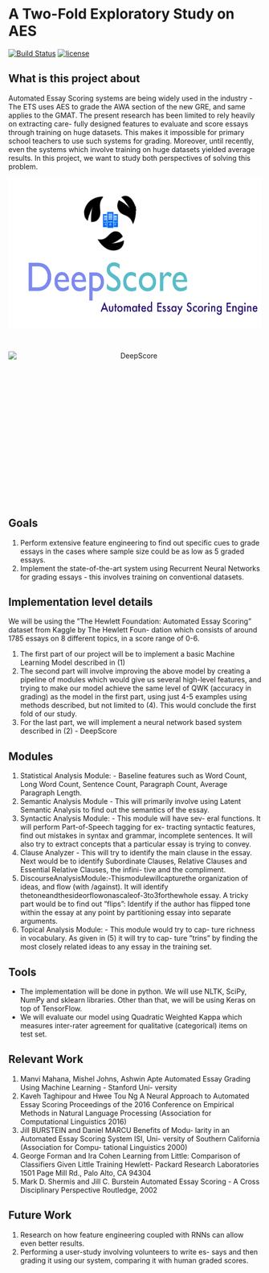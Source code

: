 # A Two-Fold Exploratory Study on AES


[![Build Status](https://travis-ci.org/fchollet/keras.svg?branch=master)](https://github.com/alivcor/aes)
[![license](https://img.shields.io/github/license/mashape/apistatus.svg?maxAge=2592000)](https://github.com/alivcor/aes/blob/master/LICENSE)

## What is this project about
Automated Essay Scoring systems are being widely used in the industry - The ETS uses AES to grade the AWA section of the new GRE, and same applies to the GMAT. The present research has been limited to rely heavily on extracting care- fully designed features to evaluate and score essays through training on huge datasets. This makes it impossible for primary school teachers to use such systems for grading. Moreover, until recently, even the systems which involve training on huge datasets yielded average results. In this project, we want to study both perspectives of solving this problem.

<p align="center">
<img src="https://github.com/alivcor/aes/blob/master/DeepScore/deepscore_logo_png.png" alt="DeepScore" height="300" style="display: block; margin: 0 auto;" align="middle"/>
</p>

<br/>

<p align="center">
<img src="https://camo.githubusercontent.com/abb87e84f23816282f054ac08886a451518dacdf/68747470733a2f2f626c6f672e6b657261732e696f2f696d672f6b657261732d74656e736f72666c6f772d6c6f676f2e6a7067" alt="DeepScore" height="300" style="display: block; margin: 0 auto;" align="middle"/>
</p>

## Goals
1. Perform extensive feature engineering to find out specific cues to grade essays in the cases where sample size could be as low as 5 graded essays.
2. Implement the state-of-the-art system using Recurrent Neural Networks for grading essays - this involves training on conventional datasets.

## Implementation level details
We will be using the ”The Hewlett Foundation: Automated Essay Scoring” dataset from Kaggle by The Hewlett Foun- dation which consists of around 1785 essays on 8 different topics, in a score range of 0-6.

1. The first part of our project will be to implement a basic Machine Learning Model described in (1)
2. The second part will involve improving the above model by creating a pipeline of modules which would give us several high-level features, and trying to make our model achieve the same level of QWK (accuracy in grading) as the model in the first part, using just 4-5 examples using methods described, but not limited to (4). This would conclude the first fold of our study.
3. For the last part, we will implement a neural network based system described in (2) - DeepScore


## Modules
1. Statistical Analysis Module: - Baseline features such as Word Count, Long Word Count, Sentence Count, Paragraph Count, Average Paragraph Length.
2. Semantic Analysis Module - This will primarily involve using Latent Semantic Analysis to find out the semantics of the essay.
3. Syntactic Analysis Module: - This module will have sev- eral functions. It will perform Part-of-Speech tagging for ex- tracting syntactic features, find out mistakes in syntax and grammar, incomplete sentences. It will also try to extract concepts that a particular essay is trying to convey.
4. Clause Analyzer - This will try to identify the main clause in the essay. Next would be to identify Subordinate Clauses, Relative Clauses and Essential Relative Clauses, the infini- tive and the compliment.
5. DiscourseAnalysisModule:-Thismodulewillcapturethe organization of ideas, and flow (with /against). It will identify thetoneandthesideorflowonascaleof-3to3forthewhole essay. A tricky part would be to find out ”flips”: Identify if the author has flipped tone within the essay at any point by partitioning essay into separate arguments.
6. Topical Analysis Module: - This module would try to cap- ture richness in vocabulary. As given in (5) it will try to cap- ture ”trins” by finding the most closely related ideas to any essay in the training set.

## Tools
* The implementation will be done in python. We will use NLTK, SciPy, NumPy and sklearn libraries. Other than that, we will be using Keras on top of TensorFlow.
* We will evaluate our model using Quadratic Weighted Kappa which measures inter-rater agreement for qualitative (categorical) items on test set.

## Relevant Work
1. Manvi Mahana, Mishel Johns, Ashwin Apte Automated Essay Grading Using Machine Learning - Stanford Uni- versity
2. Kaveh Taghipour and Hwee Tou Ng A Neural Approach to Automated Essay Scoring Proceedings of the 2016 Conference on Empirical Methods in Natural Language Processing (Association for Computational Linguistics 2016)
3. Jill BURSTEIN and Daniel MARCU Benefits of Modu- larity in an Automated Essay Scoring System ISI, Uni- versity of Southern California (Association for Compu- tational Linguistics 2000)
4. George Forman and Ira Cohen Learning from Little: Comparison of Classifiers Given Little Training Hewlett- Packard Research Laboratories 1501 Page Mill Rd., Palo Alto, CA 94304
5. Mark D. Shermis and Jill C. Burstein Automated Essay Scoring - A Cross Disciplinary Perspective Routledge, 2002

## Future Work
1. Research on how feature engineering coupled with RNNs can allow even better results.
2. Performing a user-study involving volunteers to write es- says and then grading it using our system, comparing it with human graded scores.
